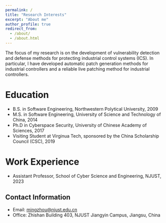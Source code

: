 ```yaml
---
permalink: /
title: "Research Interests"
excerpt: "About me"
author_profile: true
redirect_from: 
  - /about/
  - /about.html
---
```


The focus of my research is on the development of vulnerability detection and defense methods for protecting industrial control systems (ICS). In particular, I have developed automatic patch generation methods for industrial controllers and a reliable live patching method for industrial controllers. 

Education
======
- B.S. in Software Engineering, Northwestern Polytical University, 2009
- M.S. in Software Engineering, University of Science and Technology of China, 2014
- Ph.D in Cyberspace Security, University of Chinese Academy of Sciences, 2017
- Visiting Student at Virginua Tech, sponsored by the China Scholarship Council (CSC), 2019

Work Experience
======
- Assistant Professor, School of Cyber Science and Engineering, NJUST, 2023

Contact Information
------
- Email: mingzhou@njust.edu.cn
- Office: Zhishan Building 403, NJUST Jiangyin Campus, Jiangsu, China

